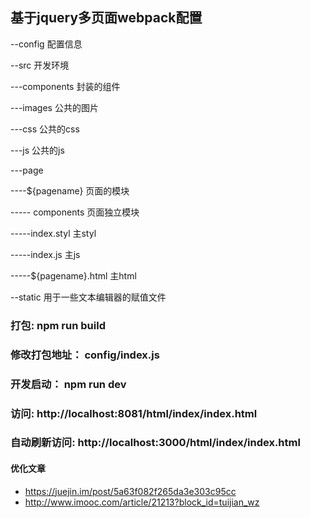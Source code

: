 ﻿
## 基于jquery多页面webpack配置

--config 配置信息

--src 开发环境
 
---components 封装的组件

---images 公共的图片

---css 公共的css

---js 公共的js

---page

----${pagename} 页面的模块

----- components 页面独立模块

-----index.styl 主styl

-----index.js  主js

-----${pagename}.html  主html 

--static 用于一些文本编辑器的赋值文件


### 打包: npm run build

### 修改打包地址： config/index.js

### 开发启动： npm run dev   
### 访问: http://localhost:8081/html/index/index.html
### 自动刷新访问: http://localhost:3000/html/index/index.html



#### 优化文章
* https://juejin.im/post/5a63f082f265da3e303c95cc
* http://www.imooc.com/article/21213?block_id=tuijian_wz





